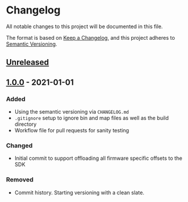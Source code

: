 # Changelog

All notable changes to this project will be documented in this file.

The format is based on [Keep a Changelog](https://keepachangelog.com/en/1.0.0/),
and this project adheres to [Semantic Versioning](https://semver.org/spec/v2.0.0.html).

## [Unreleased]

##  [1.0.0] - 2021-01-01

### Added
- Using the semantic versioning via `CHANGELOG.md`
- `.gitignore` setup to ignore bin and map files as well as the build directory
- Workflow file for pull requests for sanity testing

### Changed
- Initial commit to support offloading all firmware specific offsets to the SDK

### Removed
- Commit history. Starting versioning with a clean slate.

[unreleased]: https://github.com/Scene-Collective/ps4-disable-aslr/compare/v1.0.0...HEAD
[1.0.0]: https://github.com/Scene-Collective/ps4-disable-aslr/releases/tag/v1.0.0
